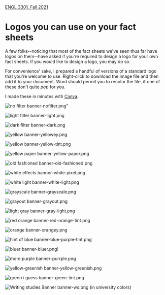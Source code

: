 [ENGL 3301, Fall 2021](../calendar.html)

# Logos you can use on your fact sheets

A few folks--noticing that most of the fact sheets we've seen thus far have logos on them--have asked if you're required to design a logo for your own fact sheets. If you would like to design a logo, you may do so.

For convenience' sake, I prepared a handful of versions of a standard logo that you're welcome to use. Right-click to download the image file and then add it to your document. Word should permit you to recolor the file, if one of these don't quite *pop* for you.

I made these in minutes with [Canva](https://www.canva.com/design/DADAuwR2Ehk/share/preview?token=je2a2LONwgIyQORqxNdFbg&role=EDITOR&utm_content=DADAuwR2Ehk&utm_campaign=designshare&utm_medium=link&utm_source=sharebutton).

![no filter](tpw-logos/banner-nofilter.png)
banner-nofilter.png"

![light filter](tpw-logos/banner-light.png)
banner-light.png

![dark filter](tpw-logos/banner-dark.png)
banner-dark.png

![yellow](tpw-logos/banner-yellowey.png)
banner-yellowey.png

![yellow](tpw-logos/banner-yellow-tint.png)
banner-yellow-tint.png

![yellow paper](tpw-logos/banner-yellow-paper.png)
banner-yellow-paper.png

![old fashioned](tpw-logos/banner-old-fashioned.png)
banner-old-fashioned.png

![white effects](tpw-logos/banner-white-pixel.png)
banner-white-pixel.png

![white light](tpw-logos/banner-white-light.png)
banner-white-light.png

![grayscale](tpw-logos/banner-grayscale.png)
banner-grayscale.png

![grayout](tpw-logos/banner-grayout.png)
banner-grayout.png

![light gray](tpw-logos/banner-gray-light.png)
banner-gray-light.png

![red orange](tpw-logos/banner-red-orange-tint.png)
banner-red-orange-tint.png

![orange](tpw-logos/banner-orangey.png)
banner-orangey.png

![hint of blue](tpw-logos/banner-blue-purple-tint.png)
banner-blue-purple-tint.png

![bluer](tpw-logos/banner-bluer.png)
banner-bluer.png!

![more purple](tpw-logos/banner-purrple.png)
banner-purrple.png

![yellow-greenish](tpw-logos/banner-greenish.png)
banner-yellow-greenish.png

![green i guess](tpw-logos/banner-green-tint.png)
banner-green-tint.png

![Writing studies Banner](tpw-logos/banner-ws.png)
banner-ws.png (in university colors)
